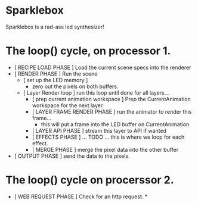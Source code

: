 # Sparklebox

Sparklebox is a rad-ass led synthesizer!

# The loop() cycle, on processor 1.

* [ RECIPE LOAD PHASE ] Load the current scene specs into the renderer
* [ RENDER PHASE ] Run the scene
  * [ set up the LED memory ]
    * zero out the pixels on both buffers.
  * [ Layer Render loop ] run this loop until done for all layers...
    * [ prep current animation workspace ] Prep the CurrentAnimation workspace for the next layer.
    * [ LAYER FRAME RENDER PHASE ] run the animator to render this frame...
      * this will put a frame into the LED buffer on CurrentAnimation
    * [ LAYER API PHASE ] stream this layer to API if wanted
    * [ EFFECTS PHASE ] ... TODO ... this is where we loop for each effect.
    * [ MERGE PHASE ] merge the pixel data into the other buffer
* [ OUTPUT PHASE ] send the data to the pixels.

# The loop() cycle on procerssor 2.

* [ WEB REQUEST PHASE ] Check for an http request.
  * 
  
